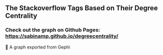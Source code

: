 ## The Stackoverflow Tags Based on Their Degree Centrality

### Check out the graph on Github Pages: https://sabinamp.github.io/degreecentrality/
:small_blue_diamond: A graph exported from Gephi
